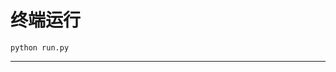 # 终端运行

```shell
python run.py
```
**************************************************************************************************************************************************************************************************************************************************************************************************************************************************************************************************************************************************************************************************************************************************************************************************************************************************************************************************************************************************************************************************************************************************************************************************************************************************************************************************************************************************************************************************************************************************************************************************************************